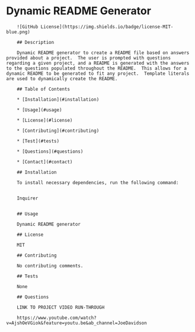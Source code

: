 # Dynamic README Generator

        ![GitHub License](https://img.shields.io/badge/license-MIT-blue.png)

        ## Description

        Dynamic README generator to create a README file based on answers provided about a project.  The user is prompted with questions regarding a given project, and a README is generated with the answers to the questions populated throughout the README.  This allows for a dynamic README to be generated to fit any project.  Template literals are used to dynamically create the README.

        ## Table of Contents

        * [Installation](#installation)

        * [Usage](#usage)

        * [License](#license)

        * [Contributing](#contributing)

        * [Test](#tests)

        * [Questions](#questions)

        * [Contact](#contact)

        ## Installation

        To install necessary dependencies, run the following command:


        Inquirer


        ## Usage

        Dynamic README generator

        ## License

        MIT

        ## Contributing

        No contributing comments.

        ## Tests

        None

        ## Questions

        LINK TO PROJECT VIDEO RUN-THROUGH

        https://www.youtube.com/watch?v=AjshOeVGiok&feature=youtu.be&ab_channel=JoeDavidson
